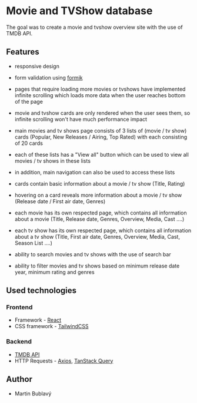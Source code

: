 
# Movie and TVShow database
The goal was to create a movie and tvshow overview site with the use of TMDB API.

## Features
- responsive design
- form validation using [formik](https://formik.org/)

- pages that require loading more movies or tvshows have implemented infinite scrolling which loads more data when the user reaches bottom of the page
- movie and tvshow cards are only rendered when the user sees them, so infinite scrolling won't have much performance impact
- main movies and tv shows page consists of 3 lists of (movie / tv show) cards (Popular, New Releases / Airing, Top Rated) with each consisting of 20 cards
- each of these lists has a "View all" button which can be used to view all movies / tv shows in these lists
- in addition, main navigation can also be used to access these lists
- cards contain basic information about a movie / tv show (Title, Rating)
- hovering on a card reveals more information about a movie / tv show (Release date / First air date, Genres)
- each movie has its own respected page, which contains all information about a movie (Title, Release date, Genres, Overview, Media, Cast ....)
- each tv show has its own respected page, which contains all information about a tv show (Title, First air date, Genres, Overview, Media, Cast, Season List ....)
- ability to search movies and tv shows with the use of search bar
- ability to filter movies and tv shows based on minimum release date year, minimum rating and genres
## Used technologies

### Frontend

- Framework - [React](https://github.com/facebook/react)
- CSS framework - [TailwindCSS](https://tailwindcss.com/)

### Backend

- [TMDB API](https://developers.themoviedb.org/3/getting-started/introduction)
- HTTP Requests - [Axios](https://axios-http.com/docs/intro), [TanStack Query](https://tanstack.com/query/v4/?from=reactQueryV3&original=https://react-query-v3.tanstack.com/)


## Author

- Martin Bublavý

